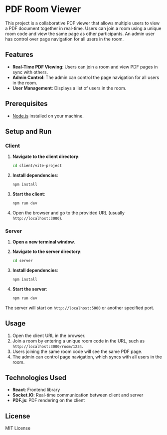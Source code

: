# PDF Room Viewer

This project is a collaborative PDF viewer that allows multiple users to view a PDF document together in real-time. Users can join a room using a unique room code and view the same page as other participants. An admin user has control over page navigation for all users in the room.

## Features

- **Real-Time PDF Viewing**: Users can join a room and view PDF pages in sync with others.
- **Admin Control**: The admin can control the page navigation for all users in the room.
- **User Management**: Displays a list of users in the room.

## Prerequisites

- [Node.js](https://nodejs.org/) installed on your machine.

## Setup and Run

### Client

1. **Navigate to the client directory**:

    ```bash
    cd client/vite-project
    ```

2. **Install dependencies**:

    ```bash
    npm install
    ```

3. **Start the client**:

    ```bash
    npm run dev
    ```

4. Open the browser and go to the provided URL (usually `http://localhost:3000`).

### Server

1. **Open a new terminal window**.

2. **Navigate to the server directory**:

    ```bash
    cd server
    ```

3. **Install dependencies**:

    ```bash
    npm install
    ```

4. **Start the server**:

    ```bash
    npm run dev
    ```

The server will start on `http://localhost:5000` or another specified port.

## Usage

1. Open the client URL in the browser.
2. Join a room by entering a unique room code in the URL, such as `http://localhost:3000/room/1234`.
3. Users joining the same room code will see the same PDF page.
4. The admin can control page navigation, which syncs with all users in the room.

## Technologies Used

- **React**: Frontend library
- **Socket.IO**: Real-time communication between client and server
- **PDF.js**: PDF rendering on the client

## License

MIT License
